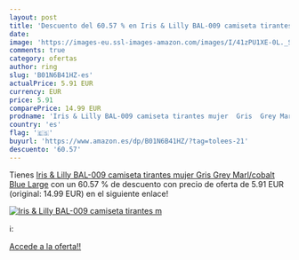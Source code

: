 ```yaml
---
layout: post
title: 'Descuento del 60.57 % en Iris & Lilly BAL-009 camiseta tirantes m'
date: 
image: 'https://images-eu.ssl-images-amazon.com/images/I/41zPU1XE-0L._SL200_.jpg'
comments: true
category: ofertas
author: ring
slug: 'B01N6B41HZ-es'
actualPrice: 5.91 EUR
currency: EUR
price: 5.91
comparePrice: 14.99 EUR
prodname: 'Iris & Lilly BAL-009 camiseta tirantes mujer  Gris  Grey Marl/cobalt Blue   Large'
country: 'es'
flag: '🇪🇸'
buyurl: 'https://www.amazon.es/dp/B01N6B41HZ/?tag=tolees-21'
descuento: '60.57'
---
```


Tienes [Iris & Lilly BAL-009 camiseta tirantes mujer  Gris  Grey Marl/cobalt Blue   Large](https://www.amazon.es/dp/B01N6B41HZ/?tag=tolees-21) con un 60.57 % de descuento con precio de oferta de 5.91 EUR (original: 14.99 EUR) en el siguiente enlace!

[![Iris & Lilly BAL-009 camiseta tirantes m](https://images-eu.ssl-images-amazon.com/images/I/41zPU1XE-0L._SL200_.jpg)](https://www.amazon.es/dp/B01N6B41HZ/?tag=tolees-21)

ℹ️:


[Accede a la oferta!!](https://www.amazon.es/dp/B01N6B41HZ/?tag=tolees-21)
